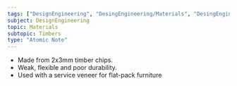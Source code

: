```yaml
---
tags: ["DesignEngineering", "DesingEngineering/Materials", "DesingEngineering/Materials/Timbers", "DesingEngineering/Materials/Timbers/ManMade"]
subject: DesignEngineering
topic: Materials
subtopic: Timbers
type: "Atomic Note"
---
```

 
 - Made from 2x3mm timber chips.
 - Weak, flexible and poor durability.
 - Used with a service veneer for flat-pack furniture